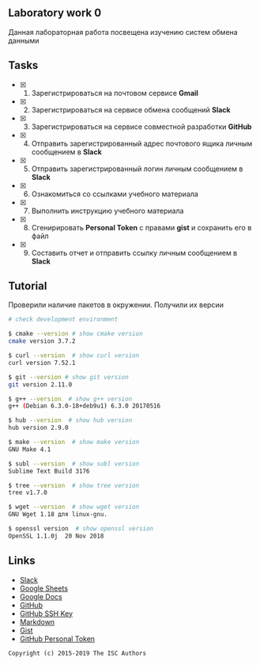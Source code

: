## Laboratory work 0

Данная лабораторная работа посвещена изучению систем обмена данными

## Tasks
 
- [x] 1. Зарегистрироваться на почтовом сервисе **Gmail**
- [x] 2. Зарегистрироваться на сервисе обмена сообщений **Slack**
- [x] 3. Зарегистрироваться на сервисе совместной разработки **GitHub**
- [x] 4. Отправить зарегистрированный адрес почтового ящика личным сообщением в **Slack**
- [x] 5. Отправить зарегистрированный логин личным сообщением в **Slack**
- [x] 6. Ознакомиться со ссылками учебного материала
- [x] 7. Выполнить инструкцию учебного материала
- [x] 8. Сгенирировать **Personal Token** с правами **gist** и сохранить его в файл
- [x] 9. Составить отчет и отправить ссылку личным сообщением в **Slack**

## Tutorial

Проверили наличие пакетов в окружении. Получили их версии
```sh
# check development environment

$ cmake --version # show cmake version 
cmake version 3.7.2

$ curl --version  # show curl version
curl version 7.52.1

$ git --version # show git version
git version 2.11.0

$ g++ --version  # show g++ version
g++ (Debian 6.3.0-18+deb9u1) 6.3.0 20170516

$ hub --version  # show hub version
hub version 2.9.0

$ make --version  # show make version
GNU Make 4.1

$ subl --version  # show subl version
Sublime Text Build 3176

$ tree --version  # show tree version
tree v1.7.0

$ wget --version  # show wget version
GNU Wget 1.18 для linux-gnu.

$ openssl version  # show openssl version
OpenSSL 1.1.0j  20 Nov 2018

```

## Links

- [Slack](https://slack.com)
- [Google Sheets](https://www.google.ru/intl/ru/sheets/about/)
- [Google Docs](https://www.google.ru/intl/ru/docs/about/)
- [GitHub](https://github.com)
- [GitHub SSH Key](https://help.github.com/articles/generating-a-new-ssh-key-and-adding-it-to-the-ssh-agent/)
- [Markdown](https://stackedit.io)
- [Gist](https://gist.github.com)
- [GitHub Personal Token](https://github.com/settings/tokens/new)


```
Copyright (c) 2015-2019 The ISC Authors
```
